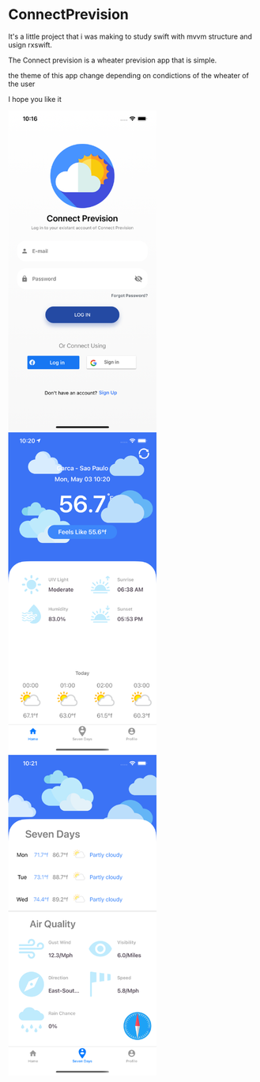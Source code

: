 # ConnectPrevision

It's a little project that i was making to study swift with mvvm structure and usign rxswift.

The Connect prevision is a wheater prevision app that is simple.

the theme of this app change depending on condictions of the wheater of the user

I hope you like it

<img width="300" alt="Login Screen" src="https://github.com/RonaldoSamuel/ConnectPrevision/blob/main/Prints/Simulator%20Screen%20Shot%20-%20iPhone%2012%20Pro%20Max%20-%202021-05-03%20at%2010.16.27.png" style="max-width:100%;">

<img width="300" alt="Home Screen" src="https://github.com/RonaldoSamuel/ConnectPrevision/blob/main/Prints/Simulator%20Screen%20Shot%20-%20iPhone%2012%20Pro%20Max%20-%202021-05-03%20at%2010.20.48.png" style="max-width:100%;">

<img width="300" alt="Home Screen" src="https://github.com/RonaldoSamuel/ConnectPrevision/blob/main/Prints/Simulator%20Screen%20Shot%20-%20iPhone%2012%20Pro%20Max%20-%202021-05-03%20at%2010.21.11.png" style="max-width:100%;">

